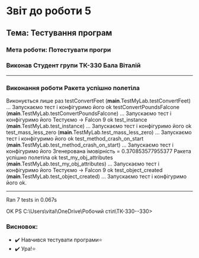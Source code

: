 # Звіт до роботи 5
## Тема: Тестування програм
### Мета роботи: Потестувати прогри
### Виконав Студент групи ТК-330 Бала Віталій
---
### Виконання роботи Ракета успішно полетіла
Виконується лише раз
testConvertFeet (__main__.TestMyLab.testConvertFeet) ... 
Запускаємо тест і конфігуримо його
ok
testConvertPoundsFalcone (__main__.TestMyLab.testConvertPoundsFalcone) ...
Запускаємо тест і конфігуримо його
Тестуємо -> Falcon 9
ok
test_instance (__main__.TestMyLab.test_instance) ...
Запускаємо тест і конфігуримо його
ok
test_mass_less_zero (__main__.TestMyLab.test_mass_less_zero) ...
Запускаємо тест і конфігуримо його
ok
test_method_crash_on_start (__main__.TestMyLab.test_method_crash_on_start) ...
Запускаємо тест і конфігуримо його
Згенерована імовірність = 0.370853577955377
Ракета успішно полетіла
ok
test_my_obj_attributes (__main__.TestMyLab.test_my_obj_attributes) ...
Запускаємо тест і конфігуримо його
Тестуємо -> Falcon 9
ok
test_object_created (__main__.TestMyLab.test_object_created) ... 
Запускаємо тест і конфігуримо його
ok.

----------------------------------------------------------------------
Ran 7 tests in 0.067s

OK
PS C:\Users\vital\OneDrive\Робочий стіл\ТК-330\--330> 


### Висновок: 

- :heavy_check_mark: Навчився тестувати програми:star:
- :heavy_check_mark: Ура!:star: